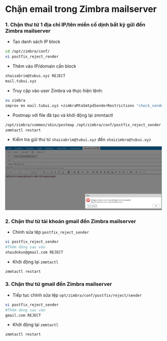 # Chặn email trong Zimbra mailserver

### 1. Chặn thư từ 1 địa chỉ IP/tên miền cố dịnh bất kỳ gửi đến Zimbra mailserver

- Tạo danh sách IP block

```sh
cd /opt/zimbra/conf/
vi postfix_reject_render
```

- Thêm vào IP/domain cần block

```sh
shaizabrim@tubui.xyz REJECT
mail.tubui.xyz
```

- Truy cập vào user Zimbra và thực hiện lệnh:

```sh
su zimbra
zmprov ms mail.tubui.xyz +zimbraMtaSmtpdSenderRestrictions "check_sender_access lmdb:/opt/zimbra/conf/postfix_reject_sender"
```

- Postmap với file đã tạo và khởi động lại zmmtactl

```sh
/opt/zimbra/common/sbin/postmap /opt/zimbra/conf/postfix_reject_sender
zmmtactl restart
```

- Kiểm tra gửi thư từ ```shaizabrim@tubui.xyz``` đến ```shaizimbra@tubui.xyz```

![](./images/zimbra_blocked_mail.png)

### 2. Chặn thư từ tài khoản gmail đến Zimbra mailserver

- Chỉnh sửa tệp ```postfix_reject_sender```

```sh
vi postfix_reject_sender
#Thêm dòng sau vào
shaidokun@gmail.com REJECT
```

- Khởi động lại ```zmmtactl```

```sh
zmmtactl restart
```

### 3. Chặn thư từ gmail đến Zimbra mailserver

- Tiếp tục chỉnh sửa tệp ```opt/zimbra/conf/postfix/reject/sender```

```sh
vi postfix_reject_sender
#Thêm dòng sau vào
gmail.com REJECT
```

- Khởi động lại ```zmmtactl```

```sh
zmmtactl restart
```

